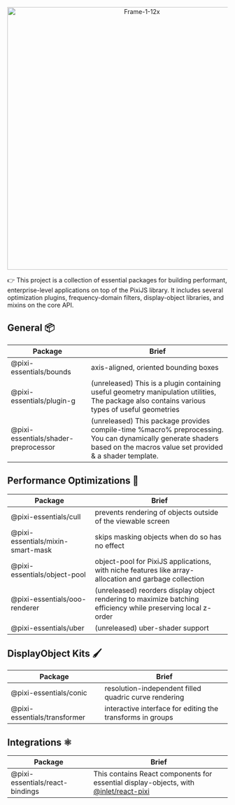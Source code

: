 <p align="center">
<img src="https://i.imgur.com/apQs3EL.png" alt="Frame-1-12x" width="600"></img>
</p>

:point_right: This project is a collection of essential packages for building performant, enterprise-level applications on top of the PixiJS library. It includes several optimization plugins, frequency-domain filters, display-object libraries, and mixins on the core API.

## General :package:

| Package            | Brief |
| -----------------------------------------------| ----------------------------------------------------------------------------------------------------------------------------------------------------|
| @pixi-essentials/bounds | axis-aligned, oriented bounding boxes |
| @pixi-essentials/plugin-g | (unreleased) This is a plugin containing useful geometry manipulation utilities, The package also contains various types of useful geometries |
| @pixi-essentials/shader-preprocessor | (unreleased) This package provides compile-time %macro% preprocessing. You can dynamically generate shaders based on the macros value set provided & a shader template.|

## Performance Optimizations :racehorse:

| Package                   | Brief          |
| ------------------------- | -------------- |
| @pixi-essentials/cull | prevents rendering of objects outside of the viewable screen |
| @pixi-essentials/mixin-smart-mask| skips masking objects when do so has no effect    |
| @pixi-essentials/object-pool | object-pool for PixiJS applications, with niche features like array-allocation and garbage collection |
| @pixi-essentials/ooo-renderer | (unreleased) reorders display object rendering to maximize batching efficiency while preserving local z-order |
| @pixi-essentials/uber | (unreleased) uber-shader support |

## DisplayObject Kits :paintbrush:

| Package                   | Brief          |
| ------------------------- | -------------- |
| @pixi-essentials/conic | resolution-independent filled quadric curve rendering |
| @pixi-essentials/transformer | interactive interface for editing the transforms in groups |

## Integrations :atom_symbol:

| Package                   | Brief          |
| ------------------------- | -------------- |
| @pixi-essentials/react-bindings | This contains React components for essential display-objects, with [@inlet/react-pixi](https://github.com/inlet/react-pixi) |
